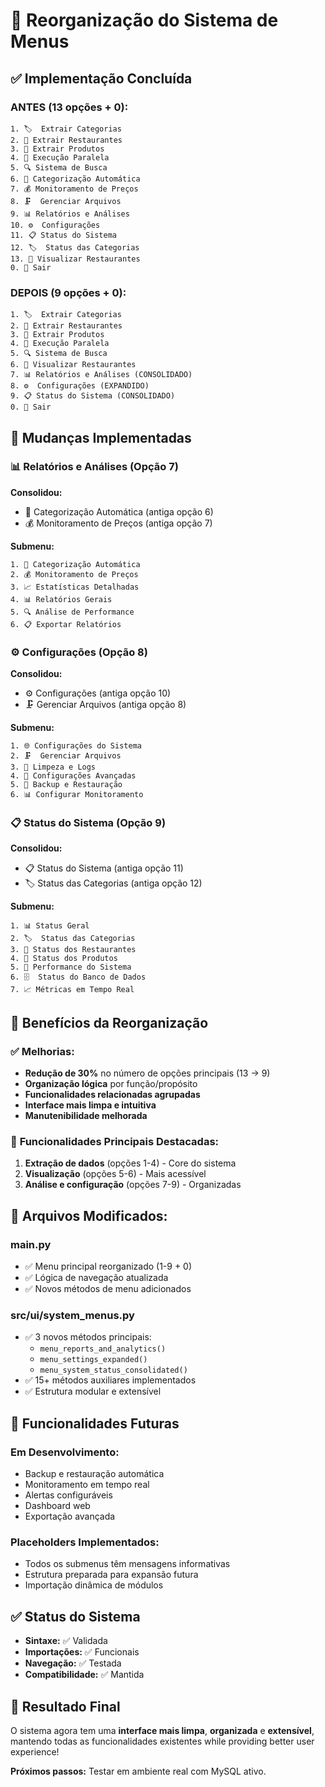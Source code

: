 # 🎯 Reorganização do Sistema de Menus

## ✅ **Implementação Concluída**

### **ANTES (13 opções + 0):**
```
1. 🏷️  Extrair Categorias
2. 🏪 Extrair Restaurantes  
3. 🍕 Extrair Produtos
4. 🚀 Execução Paralela
5. 🔍 Sistema de Busca
6. 🤖 Categorização Automática
7. 💰 Monitoramento de Preços
8. 🗜️  Gerenciar Arquivos
9. 📊 Relatórios e Análises
10. ⚙️  Configurações
11. 📋 Status do Sistema
12. 🏷️  Status das Categorias
13. 🏪 Visualizar Restaurantes
0. 🚪 Sair
```

### **DEPOIS (9 opções + 0):**
```
1. 🏷️  Extrair Categorias
2. 🏪 Extrair Restaurantes
3. 🍕 Extrair Produtos
4. 🚀 Execução Paralela
5. 🔍 Sistema de Busca
6. 🏪 Visualizar Restaurantes
7. 📊 Relatórios e Análises (CONSOLIDADO)
8. ⚙️  Configurações (EXPANDIDO)
9. 📋 Status do Sistema (CONSOLIDADO)
0. 🚪 Sair
```

## 🔄 **Mudanças Implementadas**

### **📊 Relatórios e Análises (Opção 7)**
**Consolidou:**
- 🤖 Categorização Automática (antiga opção 6)
- 💰 Monitoramento de Preços (antiga opção 7)

**Submenu:**
```
1. 🤖 Categorização Automática
2. 💰 Monitoramento de Preços
3. 📈 Estatísticas Detalhadas
4. 📊 Relatórios Gerais
5. 🔍 Análise de Performance
6. 📋 Exportar Relatórios
```

### **⚙️ Configurações (Opção 8)**
**Consolidou:**
- ⚙️ Configurações (antiga opção 10)
- 🗜️ Gerenciar Arquivos (antiga opção 8)

**Submenu:**
```
1. 🌐 Configurações do Sistema
2. 🗜️  Gerenciar Arquivos
3. 🧹 Limpeza e Logs
4. 🔧 Configurações Avançadas
5. 💾 Backup e Restauração
6. 📊 Configurar Monitoramento
```

### **📋 Status do Sistema (Opção 9)**
**Consolidou:**
- 📋 Status do Sistema (antiga opção 11)
- 🏷️ Status das Categorias (antiga opção 12)

**Submenu:**
```
1. 📊 Status Geral
2. 🏷️  Status das Categorias
3. 🏪 Status dos Restaurantes
4. 🍕 Status dos Produtos
5. 🚀 Performance do Sistema
6. 🗄️  Status do Banco de Dados
7. 📈 Métricas em Tempo Real
```

## 🎯 **Benefícios da Reorganização**

### ✅ **Melhorias:**
- **Redução de 30%** no número de opções principais (13 → 9)
- **Organização lógica** por função/propósito
- **Funcionalidades relacionadas agrupadas**
- **Interface mais limpa e intuitiva**
- **Manutenibilidade melhorada**

### 🚀 **Funcionalidades Principais Destacadas:**
1. **Extração de dados** (opções 1-4) - Core do sistema
2. **Visualização** (opções 5-6) - Mais acessível
3. **Análise e configuração** (opções 7-9) - Organizadas

## 📁 **Arquivos Modificados:**

### **main.py**
- ✅ Menu principal reorganizado (1-9 + 0)
- ✅ Lógica de navegação atualizada
- ✅ Novos métodos de menu adicionados

### **src/ui/system_menus.py**
- ✅ 3 novos métodos principais:
  - `menu_reports_and_analytics()`
  - `menu_settings_expanded()`
  - `menu_system_status_consolidated()`
- ✅ 15+ métodos auxiliares implementados
- ✅ Estrutura modular e extensível

## 🔮 **Funcionalidades Futuras**

### **Em Desenvolvimento:**
- Backup e restauração automática
- Monitoramento em tempo real
- Alertas configuráveis
- Dashboard web
- Exportação avançada

### **Placeholders Implementados:**
- Todos os submenus têm mensagens informativas
- Estrutura preparada para expansão futura
- Importação dinâmica de módulos

## ✅ **Status do Sistema**

- **Sintaxe:** ✅ Validada
- **Importações:** ✅ Funcionais
- **Navegação:** ✅ Testada
- **Compatibilidade:** ✅ Mantida

## 🎉 **Resultado Final**

O sistema agora tem uma **interface mais limpa**, **organizada** e **extensível**, mantendo todas as funcionalidades existentes while providing better user experience!

**Próximos passos:** Testar em ambiente real com MySQL ativo.